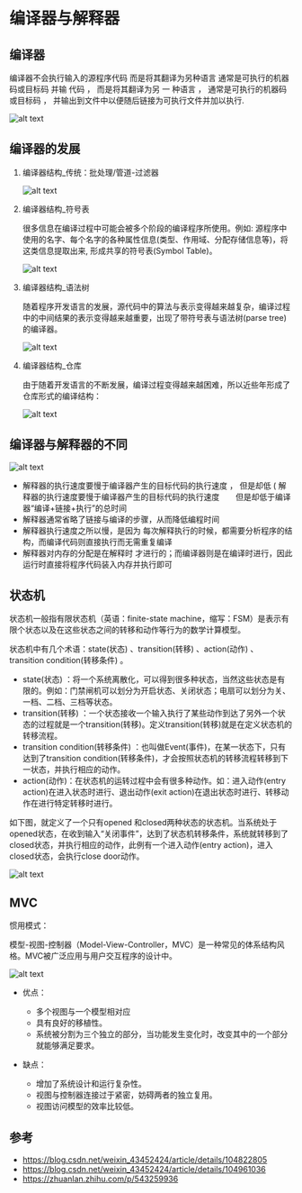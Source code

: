 # 编译器与解释器


## 编译器


编译器不会执行输入的源程序代码 而是将其翻译为另种语言 通常是可执行的机器码或目标码 并输 代码 ， 而是将其翻译为另 一 种语言 ， 通常是可执行的机器码或目标码 ， 并输出到文件中以便随后链接为可执行文件并加以执行.

![alt text](3软件架构风格/编译器.png)


## 编译器的发展

1. 编译器结构_传统：批处理/管道-过滤器


    ![alt text](3软件架构风格/编译器结构_传统.png)

2. 编译器结构_符号表

    很多信息在编译过程中可能会被多个阶段的编译程序所使用。例如: 源程序中使用的名字、每个名字的各种属性信息(类型、作用域、分配存储信息等)，将这类信息提取出来, 形成共享的符号表(Symbol Table)。

    ![alt text](3软件架构风格/编译器结构_符号表.png)


3. 编译器结构_语法树

    随着程序开发语言的发展，源代码中的算法与表示变得越来越复杂，编译过程中的中间结果的表示变得越来越重要，出现了带符号表与语法树(parse tree)的编译器。

    ![alt text](3软件架构风格/编译器结构_语法树.png)


4. 编译器结构_仓库

    由于随着开发语言的不断发展，编译过程变得越来越困难，所以近些年形成了仓库形式的编译结构：

    ![alt text](3软件架构风格/编译器结构_仓库.png)


## 编译器与解释器的不同

![alt text](3软件架构风格/编译器和解释器不同.png)

- 解释器的执行速度要慢于编译器产生的目标代码的执行速度 ， 但是却低 ( 解释器的执行速度要慢于编译器产生的目标代码的执行速度    但是却低于编译器“编译+链接+执行”的总时间
- 解释器通常省略了链接与编译的步骤，从而降低编程时间
- 解释器执行速度之所以慢，是因为 每次解释执行的时候，都需要分析程序的结构，而编译代码则直接执行而无需重复编译
- 解释器对内存的分配是在解释时 才进行的；而编译器则是在编译时进行，因此运行时直接将程序代码装入内存并执行即可




## 状态机

状态机一般指有限状态机（英语：finite-state machine，缩写：FSM）是表示有限个状态以及在这些状态之间的转移和动作等行为的数学计算模型。

状态机中有几个术语：state(状态) 、transition(转移) 、action(动作) 、transition condition(转移条件) 。

- state(状态) ：将一个系统离散化，可以得到很多种状态，当然这些状态是有限的。例如：门禁闸机可以划分为开启状态、关闭状态；电扇可以划分为关、一档、二档、三档等状态。
- transition(转移) ：一个状态接收一个输入执行了某些动作到达了另外一个状态的过程就是一个transition(转移)。定义transition(转移)就是在定义状态机的转移流程。
- transition condition(转移条件) ：也叫做Event(事件)，在某一状态下，只有达到了transition condition(转移条件)，才会按照状态机的转移流程转移到下一状态，并执行相应的动作。
- action(动作)：在状态机的运转过程中会有很多种动作。如：进入动作(entry action)在进入状态时进行、退出动作(exit action)在退出状态时进行、转移动作在进行特定转移时进行。



如下图，就定义了一个只有opened 和closed两种状态的状态机。当系统处于opened状态，在收到输入“关闭事件”，达到了状态机转移条件，系统就转移到了closed状态，并执行相应的动作，此例有一个进入动作(entry action)，进入closed状态，会执行close door动作。

![alt text](3软件架构风格/状态机.png)




## MVC

惯用模式：

模型-视图-控制器（Model-View-Controller，MVC）是一种常见的体系结构风格。MVC被广泛应用与用户交互程序的设计中。

![alt text](3软件架构风格/MVC.png)

- 优点：

    - 多个视图与一个模型相对应
    - 具有良好的移植性。
    - 系统被分割为三个独立的部分，当功能发生变化时，改变其中的一个部分就能够满足要求。

- 缺点：

    - 增加了系统设计和运行复杂性。
    - 视图与控制器连接过于紧密，妨碍两者的独立复用。
    - 视图访问模型的效率比较低。






## 参考

- https://blog.csdn.net/weixin_43452424/article/details/104822805
- https://blog.csdn.net/weixin_43452424/article/details/104961036
- https://zhuanlan.zhihu.com/p/543259936















